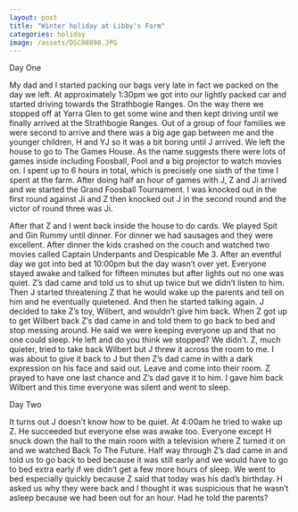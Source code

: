 ```yaml
---
layout: post
title: "Winter holiday at Libby's Farm"
categories: holiday
image: /assets/DSC08898.JPG
---
```



Day One

My dad and I started packing our bags very late in fact we packed on the day we left. At approximately 1:30pm we got into our lightly packed car and started driving towards the Strathbogie Ranges. On the way there we stopped off at Yarra Glen to get some wine and then kept driving until we finally arrived at the Strathbogie Ranges. Out of a group of four families we were second to arrive and there was a big age gap between me and the younger children, H and YJ so it was a bit boring until J arrived. We left the house to go to The Games House. As the name suggests there were lots of games inside including Foosball, Pool and a big projector to watch movies on. I spent up to 6 hours in total, which is precisely one sixth of the time I spent at the farm. After doing half an hour of games with J, Z and Ji arrived and we started the Grand Foosball Tournament. I was knocked out in the first round against Ji and Z then knocked out J in the second round and the victor of round three was Ji. 

After that Z and I went back inside the house to do cards. We played Spit and Gin Rummy until dinner. For dinner we had sausages and they were excellent. After dinner the kids crashed on the couch and watched two movies called Captain Underpants and Despicable Me 3. After an eventful day we got into bed at 10:00pm but the day wasn’t over yet. Everyone stayed awake and talked for fifteen minutes but after lights out no one was quiet. Z’s dad came and told us to shut up twice but we didn’t listen to him. Then J started threatening Z that he would wake up the parents and tell on him and he eventually quietened. And then he started talking again. J decided to take Z’s toy, Wilbert, and wouldn’t give him back. When Z got up to get Wilbert back Z’s dad came in and told them to go back to bed and stop messing around. He said we were keeping everyone up and that no one could sleep. He left and do you think we stopped? We didn’t. Z, much quieter, tried to take back Wilbert but J threw it across the room to me. I was about to give it back to J but then Z’s dad came in with a dark expression on his face and said out. Leave and come into their room. Z prayed to have one last chance and Z’s dad gave it to him. I gave him back  Wilbert and this time everyone was silent and went to sleep. 

Day Two

It turns out J doesn’t know how to be quiet. At 4:00am he tried to wake up Z. He succeeded but everyone else was awake too. Everyone except H snuck down the hall to the main room with a television where Z turned it on and we watched Back To The Future. Half way through Z’s dad came in and told us to go back to bed because it was still early and we would have to go to bed extra early  if we didn’t get a few more hours of sleep. We went to bed especially quickly because Z said that today was his dad’s birthday. H asked us why they were back and I thought it was suspicious that he wasn’t asleep because we had been out for an hour. Had he told the parents? 


